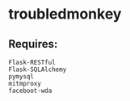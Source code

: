 # troubledmonkey

## Requires:

```
Flask-RESTful
Flask-SQLAlchemy
pymysql
mitmproxy
faceboot-wda
```